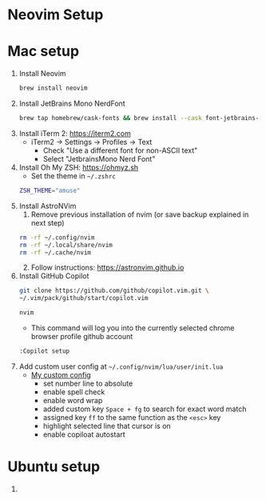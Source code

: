 # Neovim Setup

# Mac setup
1. Install Neovim
    ```bash
    brew install neovim
    ```
2. Install JetBrains Mono NerdFont
    ```bash
    brew tap homebrew/cask-fonts && brew install --cask font-jetbrains-mono-nerd-font
    ```
3. Install iTerm 2: https://iterm2.com
    - iTerm2 -> Settings -> Profiles -> Text
        - Check "Use a different font for non-ASCII text"
        - Select "JetbrainsMono Nerd Font"
4. Install Oh My ZSH: https://ohmyz.sh
    - Set the theme in `~/.zshrc`
    ```bash
    ZSH_THEME="amuse"
    ```
5. Install AstroNVim
    1. Remove previous installation of nvim (or save backup explained in next step)
    ```bash
    rm -rf ~/.config/nvim
    rm -rf ~/.local/share/nvim
    rm -rf ~/.cache/nvim
    ```
    2. Follow instructions: https://astronvim.github.io
6. Install GitHub Copilot
    ```bash
    git clone https://github.com/github/copilot.vim.git \
    ~/.vim/pack/github/start/copilot.vim
    ```
    ```bash
    nvim
    ```
    - This command will log you into the currently selected chrome browser profile github account
    ```bash
    :Copilot setup
    ```
7. Add custom user config at `~/.config/nvim/lua/user/init.lua`
    - [My custom config](./init.lua)
        - set number line to absolute
        - enable spell check
        - enable word wrap
        - added custom key `Space + fg` to search for exact word match
        - assigned key `ff` to the same function as the `<esc>` key
        - highlight selected line that cursor is on
        - enable copiloat autostart

# Ubuntu setup
1. 